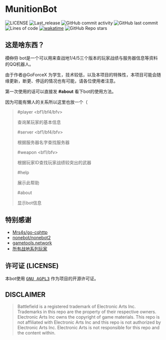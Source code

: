 # MunitionBot

![LICENSE](https://img.shields.io/github/license/GoForceX/MunitionBot)
![Last_release](https://img.shields.io/github/v/release/GoForceX/MunitionBot?include_prereleases)
![GitHub commit activity](https://img.shields.io/github/commit-activity/m/GoForceX/MunitionBot)
![GitHub last commit](https://img.shields.io/github/last-commit/GoForceX/MunitionBot)
![Lines of code](https://img.shields.io/tokei/lines/github/GoForceX/MunitionBot)
[![wakatime](https://wakatime.com/badge/github/GoForceX/MunitionBot.svg)](https://wakatime.com/badge/github/GoForceX/MunitionBot)
![GitHub Repo stars](https://img.shields.io/github/stars/GoForceX/MunitionBot?style=social)

## 这是啥东西？

 ~~摸你穷~~ bot是一个可以用来查战地1/4/5三个版本的玩家战绩与服务器信息等资料的QQ机器人。

由于作者@GoForceX 为学生，技术较低，以及本项目的特殊性，本项目可能会随缘更新，断更、停运的情况也有可能，请各位使用者注意。

第一次使用的话可以直接发 **#about** 看下bot的使用方法。

因为可能有懒人的关系所以这里也放一个（

> #player <bf1/bf4/bfv> <id>
>
> 查询某玩家的基本信息
>
> #server <bf1/bf4/bfv> <name>
>
> 根据服务器名字查找服务器
>
> #weapon <bf1/bfv> <id>
>
> 根据玩家ID查找玩家战绩较突出的武器
>
> #help
>
> 展示此帮助
>
> #about
>
> 显示bot信息

## 特别感谢

- [Mrs4s/go-cqhttp](https://github.com/Mrs4s/go-cqhttp)
- [nonebot/nonebot2](https://github.com/nonebot/nonebot2)
- [gametools.network](https://api.gametools.network/)
- [所有战地系列玩家](https://www.ea.com/zh-tw/games/battlefield)

## 许可证 (LICENSE)

本bot使用 [<kbd>GNU AGPL3</kbd>](https://github.com/GoForceX/MunitionBot/blob/master/LICENSE) 作为项目的开源许可证。

## DISCLAIMER

> Battlefield is a registered trademark of Electronic Arts Inc. Trademarks in this repo are the property of their respective owners. Electronic Arts Inc owns the copyright of game materials. This repo is not affiliated with Electronic Arts Inc and this repo is not authorized by Electronic Arts Inc. Electronic Arts is not responsible for this repo and the content within.